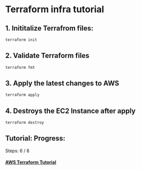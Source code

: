 # Terraform infra tutorial

## 1. Inititalize Terrafrom files:

```sh
terraform init
```

## 2. Validate Terraform files
```sh
terraform fmt
```
## 3. Apply the latest changes to AWS
```sh
terraform apply
```
## 4. Destroys the EC2 Instance after apply
```sh
terraform destroy
```

## Tutorial: Progress:

Steps: 6 / 8 

#### [AWS Terraform Tutorial](https://developer.hashicorp.com/terraform/tutorials/aws-get-started)
